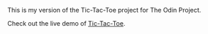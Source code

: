 This is my version of the Tic-Tac-Toe project for The Odin Project.

Check out the live demo of <a href="https://thatblindgeye.github.io/tic-tac-toe/">Tic-Tac-Toe</a>.